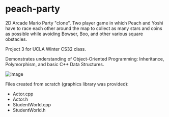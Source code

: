 # peach-party
2D Arcade Mario Party "clone". Two player game in which Peach and Yoshi have to race each other around the map to collect as many stars and coins as possible while avoiding Bowser, Boo, and other various square obstacles.

Project 3 for UCLA Winter CS32 class.

Demonstrates understanding of Object-Oriented Programming: Inheritance, Polymorphism, and basic C++ Data Structures.

![image](https://user-images.githubusercontent.com/42717361/223283218-ab957050-c3b9-40c0-8309-db0e08bb506e.png)

Files created from scratch (graphics library was provided):
- Actor.cpp
- Actor.h
- StudentWorld.cpp
- StudentWorld.h
